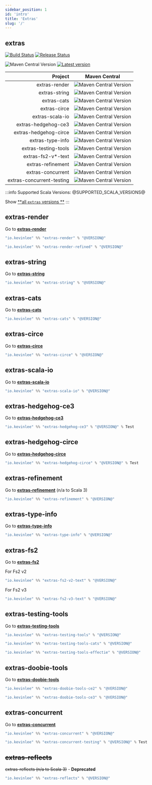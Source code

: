 ```yaml
---
sidebar_position: 1
id: 'intro'
title: 'Extras'
slug: '/'
---
```


## extras

[![Build Status](https://github.com/kevin-lee/extras/workflows/Build-All/badge.svg)](https://github.com/kevin-lee/extras/actions?workflow=Build-All)
[![Release Status](https://github.com/kevin-lee/extras/workflows/Release/badge.svg)](https://github.com/kevin-lee/extras/actions?workflow=Release)

![Maven Central Version](https://img.shields.io/maven-central/v/io.kevinlee/extras-core_3)
[![Latest version](https://index.scala-lang.org/kevin-lee/extras/latest.svg)](https://index.scala-lang.org/kevin-lee/extras)

|                   Project | Maven Central                                                                                               |
|--------------------------:|-------------------------------------------------------------------------------------------------------------|
|             extras-render | ![Maven Central Version](https://img.shields.io/maven-central/v/io.kevinlee/extras-render_2.13)             |
|             extras-string | ![Maven Central Version](https://img.shields.io/maven-central/v/io.kevinlee/extras-string_2.13)             |
|               extras-cats | ![Maven Central Version](https://img.shields.io/maven-central/v/io.kevinlee/extras-cats_2.13)               |
|              extras-circe | ![Maven Central Version](https://img.shields.io/maven-central/v/io.kevinlee/extras-circe_2.13)              |
|           extras-scala-io | ![Maven Central Version](https://img.shields.io/maven-central/v/io.kevinlee/extras-scala-io_2.13)           |
|       extras-hedgehog-ce3 | ![Maven Central Version](https://img.shields.io/maven-central/v/io.kevinlee/extras-hedgehog-ce3_2.13)       |
|     extras-hedgehog-circe | ![Maven Central Version](https://img.shields.io/maven-central/v/io.kevinlee/extras-hedgehog-circe_2.13)     |
|          extras-type-info | ![Maven Central Version](https://img.shields.io/maven-central/v/io.kevinlee/extras-type-info_2.13)          |
|      extras-testing-tools | ![Maven Central Version](https://img.shields.io/maven-central/v/io.kevinlee/extras-testing-tools_2.13)      |
|        extras-fs2-v*-text | ![Maven Central Version](https://img.shields.io/maven-central/v/io.kevinlee/extras-fs2-v3-text_2.13)        |
|         extras-refinement | ![Maven Central Version](https://img.shields.io/maven-central/v/io.kevinlee/extras-refinement_2.13)         |
|         extras-concurrent | ![Maven Central Version](https://img.shields.io/maven-central/v/io.kevinlee/extras-concurrent_2.13)         |
| extras-concurrent-testing | ![Maven Central Version](https://img.shields.io/maven-central/v/io.kevinlee/extras-concurrent-testing_2.13) |

:::info
Supported Scala Versions: @SUPPORTED_SCALA_VERSIONS@

Show [**all `extras` versions
**](https://index.scala-lang.org/kevin-lee/extras/artifacts)
:::

## extras-render

Go to [<u>**extras-render**</u>](extras-render)

```scala
"io.kevinlee" %% "extras-render" % "@VERSION@"
```

```scala
"io.kevinlee" %% "extras-render-refined" % "@VERSION@"
```

## extras-string

Go to [<u>**extras-string**</u>](extras-string)

```scala
"io.kevinlee" %% "extras-string" % "@VERSION@"
```

## extras-cats

Go to [<u>**extras-cats**</u>](extras-cats)

```scala
"io.kevinlee" %% "extras-cats" % "@VERSION@"
```

## extras-circe

Go to [<u>**extras-circe**</u>](extras-circe)

```scala
"io.kevinlee" %% "extras-circe" % "@VERSION@"
```

## extras-scala-io

Go to [<u>**extras-scala-io**</u>](extras-scala-io)

```scala
"io.kevinlee" %% "extras-scala-io" % "@VERSION@"
```

## extras-hedgehog-ce3

Go to [<u>**extras-hedgehog-ce3**</u>](extras-hedgehog/extras-hedgehog-ce3)

```scala
"io.kevinlee" %% "extras-hedgehog-ce3" % "@VERSION@" % Test
```

## extras-hedgehog-circe

Go to [<u>**extras-hedgehog-circe**</u>](extras-hedgehog/extras-hedgehog-circe)

```scala
"io.kevinlee" %% "extras-hedgehog-circe" % "@VERSION@" % Test
```

## extras-refinement

Go to [<u>**extras-refinement**</u>](extras-refinement) (n/a to Scala 3)

```scala
"io.kevinlee" %% "extras-refinement" % "@VERSION@"
```

## extras-type-info

Go to [<u>**extras-type-info**</u>](extras-type-info)

```scala
"io.kevinlee" %% "extras-type-info" % "@VERSION@"
```

## extras-fs2

Go to [<u>**extras-fs2**</u>](extras-fs2)

For Fs2 v2

```scala
"io.kevinlee" %% "extras-fs2-v2-text" % "@VERSION@"
```

For Fs2 v3

```scala
"io.kevinlee" %% "extras-fs2-v3-text" % "@VERSION@"
```

## extras-testing-tools

Go to [<u>**extras-testing-tools**</u>](extras-testing-tools)

```scala
"io.kevinlee" %% "extras-testing-tools" % "@VERSION@"
```

```scala
"io.kevinlee" %% "extras-testing-tools-cats" % "@VERSION@"
```

```scala
"io.kevinlee" %% "extras-testing-tools-effectie" % "@VERSION@"
```

## extras-doobie-tools

Go to [<u>**extras-doobie-tools**</u>](extras-doobie-tools)

```scala
"io.kevinlee" %% "extras-doobie-tools-ce2" % "@VERSION@"
```

```scala
"io.kevinlee" %% "extras-doobie-tools-ce3" % "@VERSION@"
```

## extras-concurrent

Go to [<u>**extras-concurrent**</u>](extras-concurrent)

```scala
"io.kevinlee" %% "extras-concurrent" % "@VERSION@"
```

```scala
"io.kevinlee" %% "extras-concurrent-testing" % "@VERSION@" % Test
```

## ~~extras-reflects~~

~~extras-reflects (n/a to Scala 3)~~ - **Deprecated**

```scala
"io.kevinlee" %% "extras-reflects" % "@VERSION@"
```
